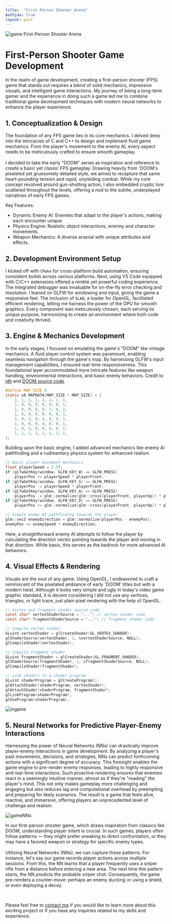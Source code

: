 ```yaml
---
title:  "First-Person Shooter Arena"
mathjax: true
layout: post
---
```


![game](https://github.com/HongchaoHu/HongchaoHu.github.io/blob/master/assets/gaming.jpg?raw=true)
First-Person Shooter Arena


# **First-Person Shooter Game Development**

In the realm of game development, creating a first-person shooter (FPS) game that stands out requires a blend of solid mechanics, impressive visuals, and intelligent game interactions. My journey of being a long-term gamer and the experience in doing such a game led me to combine traditional game development techniques with modern neural networks to enhance the player experience. 

## 1. **Conceptualization & Design**
The foundation of any FPS game lies in its core mechanics. I delved deep into the intricacies of C and C++ to design and implement fluid game mechanics. From the player's movement to the enemy AI, every aspect needs to be meticulously crafted to ensure smooth gameplay. <br>
<br>
I decided to take the early "DOOM" series as inspiration and reference to create a basic yet classic FPS gameplay. Drawing heavily from 'DOOM's pixelated yet gruesomely detailed style, we aimed to recapture that same heart-pounding tension and rapid, unyielding combat. While my core concept revolved around gun-shotting action, I also embedded cryptic lore scattered throughout the levels, offering a nod to the subtle, underplayed narratives of early FPS games.

Key Features:

* Dynamic Enemy AI: Enemies that adapt to the player's actions, making each encounter unique.
* Physics Engine: Realistic object interactions, enermy and character movements.
* Weapon Mechanics: A diverse arsenal with unique attributes and effects.

## 2. **Development Environment Setup**
I kicked off with `CMake` for cross-platform build automation, ensuring consistent builds across various platforms. Next, using VS Code equipped with C/C++ extensions offered a nimble yet powerful coding experience. The integrated debugger was invaluable for on-the-fly error checking and resolution. I leaned on GLFW for windowing and input, giving the game a responsive feel. The inclusion of `GLAD`, a loader for OpenGL, facilitated efficient rendering, letting me harness the power of the GPU for smooth graphics. Every component was meticulously chosen, each serving its unique purpose, harmonizing to create an environment where both code and creativity thrived.

## 3. Engine & Mechanics Development
In the early stages, I focused on emulating the game's "DOOM" like vintage mechanics. A fluid player control system was paramount, enabling seamless navigation through the game's map. By harnessing GLFW's input management capabilities, I ensured real-time responsiveness. This foundational layer accommodated more intricate features like weapon handling, environmental interactions, and basic enemy behaviors. Credit to [jdh](https://github.com/jdah) and [DOOM source code](https://github.com/id-Software/DOOM).

```C
#define MAP_SIZE 8
static u8 MAPDATA[MAP_SIZE * MAP_SIZE] = {
    1, 1, 1, 1, 1, 1, 1, 1,
    1, 0, 0, 0, 0, 0, 0, 1,
    1, 0, 0, 0, 0, 3, 0, 1,
    1, 0, 0, 0, 0, 0, 0, 1,
    1, 0, 2, 0, 4, 4, 0, 1,
    1, 0, 0, 0, 4, 0, 0, 1,
    1, 0, 3, 0, 0, 0, 0, 1,
    1, 1, 1, 1, 1, 1, 1, 1,
};
```

Building upon the basic engine, I added advanced mechanics like enemy AI pathfinding and a rudimentary physics system for enhanced realism.

```C
// Basic player movement mechanics
float playerSpeed = 2.5f;
if (glfwGetKey(window, GLFW_KEY_W) == GLFW_PRESS)
    playerPos += playerSpeed * playerFront;
if (glfwGetKey(window, GLFW_KEY_S) == GLFW_PRESS)
    playerPos -= playerSpeed * playerFront;
if (glfwGetKey(window, GLFW_KEY_A) == GLFW_PRESS)
    playerPos -= glm::normalize(glm::cross(playerFront, playerUp)) * playerSpeed;
if (glfwGetKey(window, GLFW_KEY_D) == GLFW_PRESS)
    playerPos += glm::normalize(glm::cross(playerFront, playerUp)) * playerSpeed;

// Simple enemy AI pathfinding towards the player
glm::vec3 enemyDirection = glm::normalize(playerPos - enemyPos);
enemyPos += enemySpeed * enemyDirection;
```

Here, a straightforward enemy AI attempts to follow the player by calculating the direction vector pointing towards the player and moving in that direction. While basic, this serves as the bedrock for more advanced AI behaviors.

## 4. Visual Effects & Rendering
Visuals are the soul of any game. Using OpenGL, I endeavored to craft a reminiscent of the pixelated ambiance of early 'DOOM' titles but with a modern twist. Although it looks very simple and ugly in today's video game graphic standard, it is decent considering I did not use any vertices, triangles, or light trace, just plain pixel rendering with the help of OpenGL.

```C
// Vertex and fragment shader source code
const char* vertexShaderSource = "..."; // vertex shader code
const char* fragmentShaderSource = "..."; // fragment shader code

// Compile vertex shader
GLuint vertexShader = glCreateShader(GL_VERTEX_SHADER);
glShaderSource(vertexShader, 1, &vertexShaderSource, NULL);
glCompileShader(vertexShader);

// Compile fragment shader
GLuint fragmentShader = glCreateShader(GL_FRAGMENT_SHADER);
glShaderSource(fragmentShader, 1, &fragmentShaderSource, NULL);
glCompileShader(fragmentShader);

// Link shaders to a shader program
GLuint shaderProgram = glCreateProgram();
glAttachShader(shaderProgram, vertexShader);
glAttachShader(shaderProgram, fragmentShader);
glLinkProgram(shaderProgram);
glUseProgram(shaderProgram);
```

![ingame](https://github.com/HongchaoHu/HongchaoHu.github.io/blob/master/assets/ingame.jpg?raw=true)

## 5. Neural Networks for Predictive Player-Enemy Interactions
Harnessing the power of Neural Networks (NNs) can drastically improve player-enemy interactions in game development. By analyzing a player's past movements, decisions, and strategies, NNs can predict forthcoming actions with a significant degree of accuracy. This foresight enables the game engine to pre-render enemy responses, leading to highly responsive and real-time interactions. Such proactive rendering ensures that enemies react in a seemingly intuitive manner, almost as if they're "reading" the player's mind. This not only makes gameplay more challenging and engaging but also reduces lag and computational overhead by preempting and preparing for likely scenarios. The result is a game that feels alive, reactive, and immersive, offering players an unprecedented level of challenge and realism. <br>

![gameNNs](https://github.com/HongchaoHu/HongchaoHu.github.io/blob/master/assets/gameNNs.jpg?raw=true)

In our first-person shooter game, which draws inspiration from classics like DOOM, understanding player intent is crucial. In such games, players often follow patterns — they might prefer sneaking to direct confrontation, or they may have a favored weapon or strategy for specific enemy types. <br>
<br>
Utilizing Neural Networks (NNs), we can capture these patterns. For instance, let's say our game records player actions across multiple sessions. From this, the NN learns that a player frequently uses a sniper rifle from a distance before entering a new area. The next time this pattern starts, the NN predicts the probable sniper shot. Consequently, the game pre-renders a counter-move: perhaps an enemy ducking or using a shield, or even deploying a decoy. <br>

<br>

Please feel free to [contact me](mailto:hohu@ucsd.edu) if you would like to learn more about this exciting project or if you have any inquiries related to my skills and experience.
